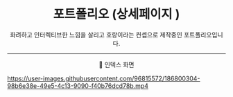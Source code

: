 <h1 align = 'center'> 포트폴리오 (상세페이지 )</h1>

<p align = 'center'> 화려하고 인터렉티브한 느낌을 살리고 호랑이라는 컨셉으로 제작중인 포트폴리오입니다.</p>

---

<p align = 'center'> 📌 인덱스 화면</p>

https://user-images.githubusercontent.com/96815572/186800304-98b6e38e-49e5-4c13-9090-f40b76dcd78b.mp4
